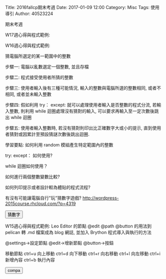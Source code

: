 Title: 2016fallcp期末考週
Date: 2017-01-09 12:00
Category: Misc
Tags: 使用導引
Author: 40523224

期末考週

<!-- PELICAN_END_SUMMARY -->
<!-- 導入 Brython 標準程式庫 -->
 
<script type="text/javascript" src="https://cdn.rawgit.com/brython-dev/brython/master/www/src/brython_dist.js">
</script>
 
<!-- 啟動 Brython -->
<script>
window.onload=function(){
brython(1);
}
</script>
W17週心得與程式範例:

W16週心得與程式範例:

猜電腦所選定的某一範圍中的整數

步驟一: 電腦以亂數選定一個整數, 並且存檔

步驟二: 程式接受使用者所猜的整數

步驟三: 使用者輸入後有三種可能情況, 輸入的整數與電腦所選的整數相同, 或者不相同, 或者並未輸入整數

步驟四: 假如利用 try： except: 就可以處理使用者輸入是否整數的程式分流, 若輸入整數, 則利用 while 迴圈處理沒有猜對的輸入, 可以要求再輸入至一定次數後跳出 while 迴圈

步驟五: 使用者輸入整數時, 若沒有猜對則印出比正確數字大或小的提示, 直到使用者猜對或因累計至預設猜謎次數後跳出迴圈.


學習要點: 如何利用 random 模組產生特定範圍內的整數

try: except： 如何使用?

while 迴圈如何使用？

如何進行兩個整數變數比較?

如何列印提示或者設計較為體貼的程式流程?

有沒有可能讓電腦自行"玩"猜數字遊戲? http://wordpress-2015course.rhcloud.com/?p=4319

<div id="con"></div>
<script type="text/python3">
from browser import alert
from browser import document
from browser import html
import random



def b2(e):
    alert("按確定")  
    標準答案 = random.randint(1, 100)
    你猜的數字 = int(input("請輸入您所猜的整數:"))
    猜測次數 = 1
  
    while 標準答案 != 你猜的數字:
        if 標準答案 < 你猜的數字:   
            print(你猜的數字,"太大了，再猜一次 :)加油")
            con1<=str(你猜的數字)
        else:
            print(你猜的數字,"太小了，再猜一次 :)加油")
        你猜的數字 = int(input("請輸入您所猜的整數:"))
        猜測次數 += 1       
    print("猜對了！總共猜了", 猜測次數, "次")
document["b2"].bind("click",b2)

</script>
<button id="b2">猜數字</button>



W15週心得與程式範例:
Leo Editor 的節點 @edit @path @button 的用法到 pelican 轉 .md 檔案成為 blog 網誌, 並加入 Brython 程式導入與執行的方法

@settings->設定節點
@edit->增新節點
@button->按鈕

移動節點
ctrl+u 向上移動
ctrl+d 向下移動
ctrl+r 向右移動
ctrl+l 向左移動
ctrl+i 新增內容
ctrl+b 執行內容

<div id="con"></div>
<script type="text/python3">
from browser import document as do
from browser import html
c = do["con"]
def compa(e):
    your_input = input("請輸入一個整數!")
    # 如何判斷所輸入的整數比 10 大
    try:
        if int(your_input) > 10:
            c <= "所輸入的整數:" + your_input + "比 10 大" + html.BR()
        else:
            c <= "所輸入的整數:" + your_input + "比 10 小" + html.BR()
    except:
        c <= "請輸入整數!!" + html.BR()
 
#print("test")
'''
for i in range(5):
    c <= "test" + html.BR()
'''
do["b1"].bind("click", compa)
</script>
<button id="b1">compa</button>

